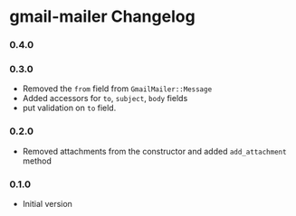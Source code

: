 # gmail-mailer Changelog

### 0.4.0

### 0.3.0
* Removed the `from` field from `GmailMailer::Message`
* Added accessors for `to`, `subject`, `body` fields
* put validation on `to` field. 
### 0.2.0
* Removed attachments from the constructor and added `add_attachment` method
### 0.1.0
* Initial version

